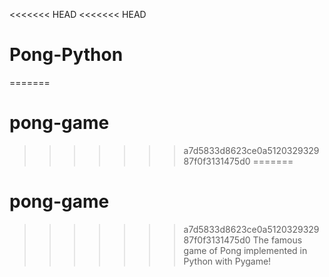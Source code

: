 <<<<<<< HEAD
<<<<<<< HEAD
# Pong-Python
=======
# pong-game
>>>>>>> a7d5833d8623ce0a512032932987f0f3131475d0
=======
# pong-game
>>>>>>> a7d5833d8623ce0a512032932987f0f3131475d0
The famous game of Pong implemented in Python with Pygame!
